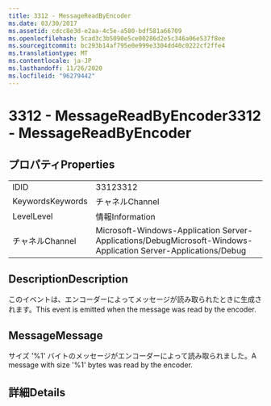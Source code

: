```yaml
---
title: 3312 - MessageReadByEncoder
ms.date: 03/30/2017
ms.assetid: cdcc8e3d-e2aa-4c5e-a580-bdf581a66709
ms.openlocfilehash: 5cad3c3b5090e5ce00286d2e5c346a06e537f8ee
ms.sourcegitcommit: bc293b14af795e0e999e3304dd40c0222cf2ffe4
ms.translationtype: MT
ms.contentlocale: ja-JP
ms.lasthandoff: 11/26/2020
ms.locfileid: "96279442"
---
```

# <a name="3312---messagereadbyencoder"></a><span data-ttu-id="b139a-102">3312 - MessageReadByEncoder</span><span class="sxs-lookup"><span data-stu-id="b139a-102">3312 - MessageReadByEncoder</span></span>

## <a name="properties"></a><span data-ttu-id="b139a-103">プロパティ</span><span class="sxs-lookup"><span data-stu-id="b139a-103">Properties</span></span>  
  
|||  
|-|-|  
|<span data-ttu-id="b139a-104">ID</span><span class="sxs-lookup"><span data-stu-id="b139a-104">ID</span></span>|<span data-ttu-id="b139a-105">3312</span><span class="sxs-lookup"><span data-stu-id="b139a-105">3312</span></span>|  
|<span data-ttu-id="b139a-106">Keywords</span><span class="sxs-lookup"><span data-stu-id="b139a-106">Keywords</span></span>|<span data-ttu-id="b139a-107">チャネル</span><span class="sxs-lookup"><span data-stu-id="b139a-107">Channel</span></span>|  
|<span data-ttu-id="b139a-108">Level</span><span class="sxs-lookup"><span data-stu-id="b139a-108">Level</span></span>|<span data-ttu-id="b139a-109">情報</span><span class="sxs-lookup"><span data-stu-id="b139a-109">Information</span></span>|  
|<span data-ttu-id="b139a-110">チャネル</span><span class="sxs-lookup"><span data-stu-id="b139a-110">Channel</span></span>|<span data-ttu-id="b139a-111">Microsoft-Windows-Application Server-Applications/Debug</span><span class="sxs-lookup"><span data-stu-id="b139a-111">Microsoft-Windows-Application Server-Applications/Debug</span></span>|  
  
## <a name="description"></a><span data-ttu-id="b139a-112">Description</span><span class="sxs-lookup"><span data-stu-id="b139a-112">Description</span></span>  

 <span data-ttu-id="b139a-113">このイベントは、エンコーダーによってメッセージが読み取られたときに生成されます。</span><span class="sxs-lookup"><span data-stu-id="b139a-113">This event is emitted when the message was read by the encoder.</span></span>  
  
## <a name="message"></a><span data-ttu-id="b139a-114">Message</span><span class="sxs-lookup"><span data-stu-id="b139a-114">Message</span></span>  

 <span data-ttu-id="b139a-115">サイズ '%1' バイトのメッセージがエンコーダーによって読み取られました。</span><span class="sxs-lookup"><span data-stu-id="b139a-115">A message with size '%1' bytes was read by the encoder.</span></span>  
  
## <a name="details"></a><span data-ttu-id="b139a-116">詳細</span><span class="sxs-lookup"><span data-stu-id="b139a-116">Details</span></span>
